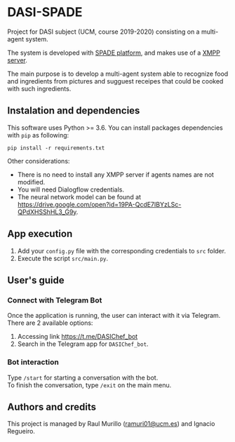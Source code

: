 # DASI-SPADE
Project for DASI subject (UCM, course 2019-2020) consisting on a multi-agent system.

The system is developed with [SPADE platform](https://spade-mas.readthedocs.io/en/latest/readme.html), and makes use of a [XMPP server](https://xmpp.org/).

The main purpose is to develop a multi-agent system able to recognize food and ingredients from pictures and sugguest receipes that could be cooked with such ingredients.

## Instalation and dependencies

This software uses Python >= 3.6. You can install packages dependencies with `pip` as following:
```shell
pip install -r requirements.txt
```

Other considerations:
* There is no need to install any XMPP server if agents names are not modified.
* You will need Dialogflow credentials.
* The neural network model can be found at https://drive.google.com/open?id=19PA-QcdE7IBYzLSc-QPdXHSShHL3_G9y.

## App execution
1. Add your `config.py` file with the corresponding credentials to `src` folder.
2. Execute the script `src/main.py`.

## User's guide

### Connect with Telegram Bot
Once the application is running, the user can interact with it via Telegram.
There are 2 available options:
1. Accessing link https://t.me/DASIChef_bot
2. Search in the Telegram app for `DASIChef_bot`.

### Bot interaction
Type `/start` for starting a conversation with the bot.  
To finish the conversation, type `/exit` on the main menu.


## Authors and credits

This project is managed by Raul Murillo (ramuri01@ucm.es) and Ignacio Regueiro.
